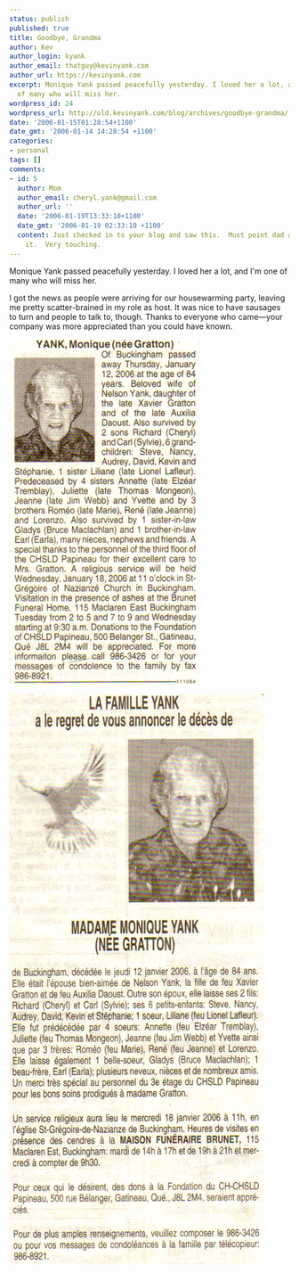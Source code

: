```yaml
---
status: publish
published: true
title: Goodbye, Grandma
author: Kev
author_login: kyank
author_email: thatguy@kevinyank.com
author_url: https://kevinyank.com
excerpt: Monique Yank passed peacefully yesterday. I loved her a lot, and I'm one
  of many who will miss her.
wordpress_id: 24
wordpress_url: http://old.kevinyank.com/blog/archives/goodbye-grandma/
date: '2006-01-15T01:28:54+1100'
date_gmt: '2006-01-14 14:28:54 +1100'
categories:
- personal
tags: []
comments:
- id: 5
  author: Mom
  author_email: cheryl.yank@gmail.com
  author_url: ''
  date: '2006-01-19T13:33:10+1100'
  date_gmt: '2006-01-19 02:33:10 +1100'
  content: Just checked in to your blog and saw this.  Must point dad and Carl to
    it.  Very touching.
---
```

<p>Monique Yank passed peacefully yesterday. I loved her a lot, and I'm one of many who will miss her.<a id="more"></a><a id="more-24"></a></p>
<p>I got the news as people were arriving for our housewarming party, leaving me pretty scatter-brained in my role as host. It was nice to have sausages to turn and people to talk to, though. Thanks to everyone who came—your company was more appreciated than you could have known.</p>
<p><img id="image27" alt="Monique Yank (English)" title="Monique Yank (English)" src="/assets/wp-content/uploads/2006/01/monique-yank-en.jpg" /></p>
<p><img id="image28" alt="Monique Yank (French)" title="Monique Yank (French)" src="/assets/wp-content/uploads/2006/01/monique-yank-fr.jpg" /></p>
